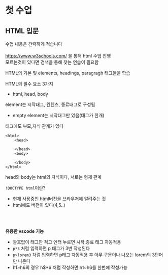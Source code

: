 # 첫 수업
## HTML 입문
수업 내용은 간략하게 적습니다 <br>
<br>
https://www.w3schools.com/ 을 통해 html 수업 진행 <br>
모르는것이 있다면 검색을 통해 찾는 연습이 필요함
<br>

HTML의 기본 및 elements, headings, paragragh 태그들을 학습

HTML의 필수 요소 3가지
- html, head, body

element는 시작태그, 컨텐츠, 종료태그로 구성됨 
- empty element는 시작태그만 있음(태그가 한개)


태그에도 부모,자식 관계가 있다
```
<html>
    <head>
    
    </head>
    <body>
    
    </body>
</html>
```
head와 body는 html의 자식이다, 서로는 형제 관계

`!DOCTYPE html`이란?
- 현재 사용중인 html버전을 브라우저에 알려주는 것
- html에도 버전이 있다(4,5..)

<br><br>

<b>유용한 vscode 기능</b>
- 괄호없이 태그만 적고 엔터 누르면 시작,종료 태그 자동적용
- `p*3` 처럼 입력하면 p 태그가 3번 작성된다
- `p>lorem3` 처럼 입력하면 p태그 자동적용 후 아무 구문이나 나오는 lorem의 3단어만 나온다
- h1~h6의 경우 h$*6 처럼 작성하면 h1~h6를 한번에 작성가능
